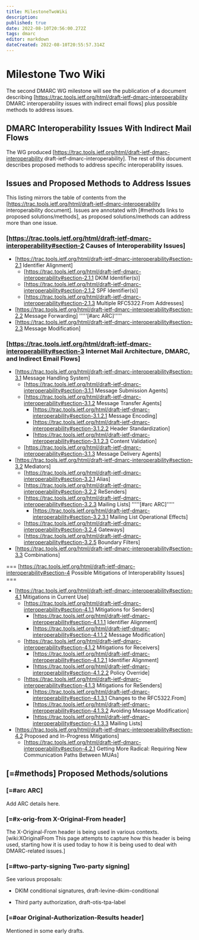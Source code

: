 ```yaml
---
title: MilestoneTwoWiki
description: 
published: true
date: 2022-08-10T20:56:00.272Z
tags: dmarc
editor: markdown
dateCreated: 2022-08-10T20:55:57.314Z
---
```


# Milestone Two Wiki

The second DMARC WG milestone will see the publication of a document describing [https://trac.tools.ietf.org/html/draft-ietf-dmarc-interoperability DMARC interoperability issues with indirect email flows] plus possible methods to address issues.

## DMARC Interoperability Issues With Indirect Mail Flows 

The WG produced [https://trac.tools.ietf.org/html/draft-ietf-dmarc-interoperability draft-ietf-dmarc-interoperability]. The rest of this document describes proposed methods to address specific interoperability issues.

## Issues and Proposed Methods to Address Issues 

This listing mirrors the table of contents from the [https://trac.tools.ietf.org/html/draft-ietf-dmarc-interoperability interoperability document]. Issues are annotated with [#methods links to proposed solutions/methods], as proposed solutions/methods can address more than one issue. 

### [https://trac.tools.ietf.org/html/draft-ietf-dmarc-interoperability#section-2 Causes of Interoperability Issues] 

 * [https://trac.tools.ietf.org/html/draft-ietf-dmarc-interoperability#section-2.1 Identifier Alignment]
   * [https://trac.tools.ietf.org/html/draft-ietf-dmarc-interoperability#section-2.1.1 DKIM Identifier(s)]
   * [https://trac.tools.ietf.org/html/draft-ietf-dmarc-interoperability#section-2.1.2 SPF Identifier(s)]
   * [https://trac.tools.ietf.org/html/draft-ietf-dmarc-interoperability#section-2.1.3 Multiple RFC5322.From Addresses]
 * [https://trac.tools.ietf.org/html/draft-ietf-dmarc-interoperability#section-2.2 Message Forwarding] '''''[#arc ARC]'''''
 * [https://trac.tools.ietf.org/html/draft-ietf-dmarc-interoperability#section-2.3 Message Modification]

### [https://trac.tools.ietf.org/html/draft-ietf-dmarc-interoperability#section-3 Internet Mail Architecture, DMARC, and Indirect Email Flows] 

 * [https://trac.tools.ietf.org/html/draft-ietf-dmarc-interoperability#section-3.1 Message Handling System]
   * [https://trac.tools.ietf.org/html/draft-ietf-dmarc-interoperability#section-3.1.1 Message Submission Agents]
   * [https://trac.tools.ietf.org/html/draft-ietf-dmarc-interoperability#section-3.1.2 Message Transfer Agents]
     * [https://trac.tools.ietf.org/html/draft-ietf-dmarc-interoperability#section-3.1.2.1 Message Encoding]
     * [https://trac.tools.ietf.org/html/draft-ietf-dmarc-interoperability#section-3.1.2.2 Header Standardization]
     * [https://trac.tools.ietf.org/html/draft-ietf-dmarc-interoperability#section-3.1.2.3 Content Validation]
   * [https://trac.tools.ietf.org/html/draft-ietf-dmarc-interoperability#section-3.1.3 Message Delivery Agents]
 * [https://trac.tools.ietf.org/html/draft-ietf-dmarc-interoperability#section-3.2 Mediators]
   * [https://trac.tools.ietf.org/html/draft-ietf-dmarc-interoperability#section-3.2.1 Alias]
   * [https://trac.tools.ietf.org/html/draft-ietf-dmarc-interoperability#section-3.2.2 ReSenders]
   * [https://trac.tools.ietf.org/html/draft-ietf-dmarc-interoperability#section-3.2.3 Mailing Lists] '''''[#arc ARC]'''''
     * [https://trac.tools.ietf.org/html/draft-ietf-dmarc-interoperability#section-3.2.3.1 Mailing List Operational Effects]
   * [https://trac.tools.ietf.org/html/draft-ietf-dmarc-interoperability#section-3.2.4 Gateways]
   * [https://trac.tools.ietf.org/html/draft-ietf-dmarc-interoperability#section-3.2.5 Boundary Filters]
 * [https://trac.tools.ietf.org/html/draft-ietf-dmarc-interoperability#section-3.3 Combinations]

=== [https://trac.tools.ietf.org/html/draft-ietf-dmarc-interoperability#section-4 Possible Mitigations of Interoperability Issues] ===

 * [https://trac.tools.ietf.org/html/draft-ietf-dmarc-interoperability#section-4.1 Mitigations in Current Use]
   * [https://trac.tools.ietf.org/html/draft-ietf-dmarc-interoperability#section-4.1.1 Mitigations for Senders]
     * [https://trac.tools.ietf.org/html/draft-ietf-dmarc-interoperability#section-4.1.1.1 Identifier Alignment]
     * [https://trac.tools.ietf.org/html/draft-ietf-dmarc-interoperability#section-4.1.1.2 Message Modification]
   * [https://trac.tools.ietf.org/html/draft-ietf-dmarc-interoperability#section-4.1.2 Mitigations for Receivers]
     * [https://trac.tools.ietf.org/html/draft-ietf-dmarc-interoperability#section-4.1.2.1 Identifier Alignment]
     * [https://trac.tools.ietf.org/html/draft-ietf-dmarc-interoperability#section-4.1.2.2 Policy Override]
   * [https://trac.tools.ietf.org/html/draft-ietf-dmarc-interoperability#section-4.1.3 Mitigations for ReSenders]
     * [https://trac.tools.ietf.org/html/draft-ietf-dmarc-interoperability#section-4.1.3.1 Changes to the RFC5322.From]
     * [https://trac.tools.ietf.org/html/draft-ietf-dmarc-interoperability#section-4.1.3.2 Avoiding Message Modification]
     * [https://trac.tools.ietf.org/html/draft-ietf-dmarc-interoperability#section-4.1.3.3 Mailing Lists]
 * [https://trac.tools.ietf.org/html/draft-ietf-dmarc-interoperability#section-4.2 Proposed and In-Progress Mitigations]
   * [https://trac.tools.ietf.org/html/draft-ietf-dmarc-interoperability#section-4.2.1 Getting More Radical: Requiring New Communication Paths Between MUAs]


## [=#methods] Proposed Methods/solutions 

### [=#arc ARC] 

Add ARC details here.

### [=#x-orig-from X-Original-From header] 

The X-Original-From header is being used in various contexts.  [wiki:XOriginalFrom This page attempts to capture how this header is being used, starting how it is used today to how it is being used to deal with DMARC-related issues.]

### [=#two-party-signing Two-party signing] 

See various proposals:

* DKIM conditional signatures, draft-levine-dkim-conditional

*  Third party authorization, draft-otis-tpa-label

### [=#oar Original-Authorization-Results header] 

Mentioned in some early drafts.